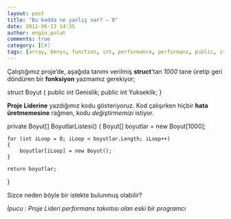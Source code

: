 ```yaml
---
layout: post
title: "Bu kodda ne yanlış var? – 8"
date: 2011-06-13 14:35
author: engin.polat
comments: true
category: [C#]
tags: [array, bknyv, function, int, performance, performans, public, struct]
---
```

Çalıştığımız proje’de, aşağıda tanımı verilmiş **struct**'tan *1000* tane üretip geri döndüren bir **fonksiyon** yazmamız gerekiyor;

struct Boyut
{
    public int Genislik;
    public int Yukseklik;
}

**Proje Liderine** yazdığımız kodu gösteriyoruz. Kod çalışırken hiçbir **hata üretmemesine** rağmen, kodu *değiştirmemizi* istiyor.

private Boyut[] BoyutlarListesi()
{
    Boyut[] boyutlar = new Boyut[1000];

    for (int iLoop = 0; iLoop < boyutlar.Length; iLoop++)
    {
        boyutlar[iLoop] = new Boyut();
    }

    return boyutlar;
}

Sizce neden böyle bir istekte bulunmuş olabilir?

*İpucu : Proje Lideri performans takıntısı olan eski bir programcı*